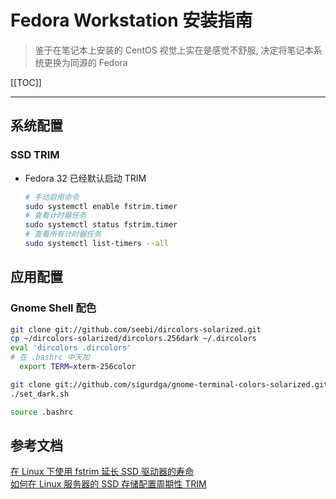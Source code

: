 # Fedora Workstation 安装指南
> 鉴于在笔记本上安装的 CentOS 视觉上实在是感觉不舒服, 决定将笔记本系统更换为同源的 Fedora

[[TOC]]

---

## 系统配置
### SSD TRIM
* Fedora 32 已经默认启动 TRIM

  ```bash
  # 手动启用命令
  sudo systemctl enable fstrim.timer
  # 查看计时器任务
  sudo systemctl status fstrim.timer
  # 查看所有计时器任务
  sudo systemctl list-timers --all
  ```

## 应用配置

### Gnome Shell 配色

```bash
git clone git://github.com/seebi/dircolors-solarized.git
cp ~/dircolors-solarized/dircolors.256dark ~/.dircolors
eval 'dircolors .dircolors'
# 在 .bashrc 中天加
  export TERM=xterm-256color

git clone git://github.com/sigurdga/gnome-terminal-colors-solarized.git
./set_dark.sh

source .bashrc
```

## 参考文档
[在 Linux 下使用 fstrim 延长 SSD 驱动器的寿命](https://www.jqhtml.com/62931.html)<br>
[如何在 Linux 服务器的 SSD 存储配置周期性 TRIM](https://www.howtoing.com/how-to-configure-periodic-trim-for-ssd-storage-on-linux-servers/)<br>
